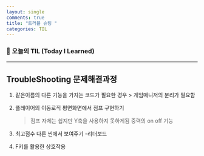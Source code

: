 ```yaml
---
layout: single
comments: true
title: "트러블 슈팅 "
categories: TIL
---
```






### 📆 오늘의 TIL (Today I Learned)

---

##  TroubleShooting 문제해결과정

1. 같은이름의 다른 기능을 가지는 코드가 필요한 경우 > 게임매니저의 분리가 필요함

2. 플레이어의 이동로직 평면화면에서 점프 구현하기

    > 점프 자체는 쉽지만 Y축을 사용하지 못하게됨 중력의 on off 기능

3. 최고점수 다른 씬에서 보여주기 -리더보드

4. F키를 활용한 상호작용
